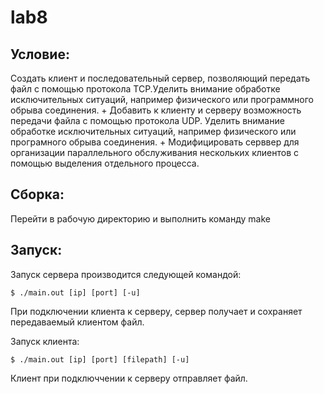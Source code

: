 lab8
=======

Условие:
-------
Создать клиент и последовательный сервер, позволяющий передать файл с помощью протокола ТСР.Уделить внимание обработке исключительных ситуаций, например физического или программного обрыва соединения.
+
Добавить к клиенту и серверу возможность передачи файла с помощью протокола UDP. Уделить внимание обработке исключительных ситуаций, например физического или програмного обрыва соединения.
+
Модифицировать серввер для организации параллельного обслуживания нескольких клиентов с помощью выделения отдельного процесса.

Сборка:
-------
Перейти в рабочую директорию и выполнить команду make

Запуск:
-------
Запуск сервера производится следующей командой:

	$ ./main.out [ip] [port] [-u]

При подключении клиента к серверу, сервер получает и сохраняет передаваемый клиентом файл.

Запуск клиента:

    $ ./main.out [ip] [port] [filepath] [-u]


Клиент при подключчении к серверу отправляет файл.
